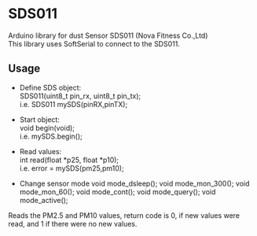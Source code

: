 # SDS011  
  
Arduino library for dust Sensor SDS011 (Nova Fitness Co.,Ltd)  
This library uses SoftSerial to connect to the SDS011.  
  
## Usage
  
* Define SDS object:  
SDS011(uint8_t pin_rx, uint8_t pin_tx);  
i.e. SDS011 mySDS(pinRX,pinTX);  
  
* Start object:  
void begin(void);  
i.e. mySDS.begin();  
  
* Read values:  
int read(float *p25, float *p10);  
i.e. error = mySDS(pm25,pm10);  

* Change sensor mode 
void mode_dsleep(); 
void mode_mon_300(); 
void mode_mon_60(); 
void mode_cont(); 
void mode_query(); 
void mode_active(); 
  
Reads the PM2.5 and PM10 values, return code is 0, if new values were read, and 1 if there were no new values.  
  
  
